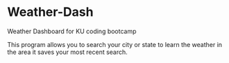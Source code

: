 # Weather-Dash
Weather Dashboard for KU coding bootcamp


This program allows you to search your city or state to learn the weather in the area
it saves your most recent search.

